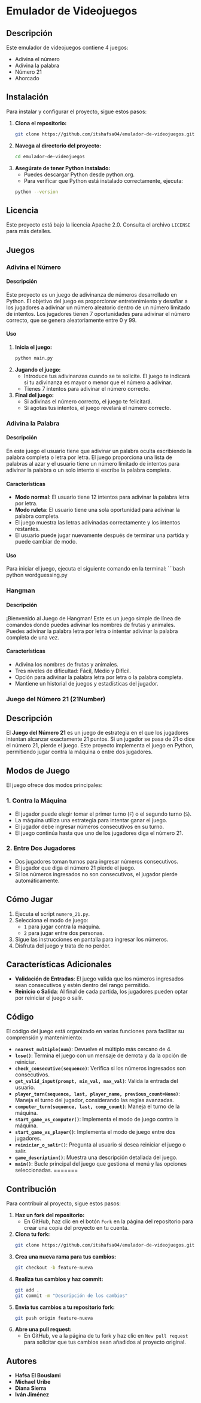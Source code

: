 # Emulador de Videojuegos

## Descripción
Este emulador de videojuegos contiene 4 juegos:
- Adivina el número
- Adivina la palabra
- Número 21
- Ahorcado

## Instalación
Para instalar y configurar el proyecto, sigue estos pasos:

1. **Clona el repositorio:**
    ```bash
    git clone https://github.com/itshafsa04/emulador-de-videojuegos.git
    ```
2. **Navega al directorio del proyecto:**
    ```bash
    cd emulador-de-videojuegos
    ```
3. **Asegúrate de tener Python instalado:**
    - Puedes descargar Python desde python.org.
    - Para verificar que Python está instalado correctamente, ejecuta:
    ```bash
    python --version
    ```

## Licencia
Este proyecto está bajo la licencia Apache 2.0. Consulta el archivo `LICENSE` para más detalles.

## Juegos

### Adivina el Número

#### Descripción
Este proyecto es un juego de adivinanza de números desarrollado en Python. El objetivo del juego es proporcionar entretenimiento y desafiar a los jugadores a adivinar un número aleatorio dentro de un número limitado de intentos. Los jugadores tienen 7 oportunidades para adivinar el número correcto, que se genera aleatoriamente entre 0 y 99.

#### Uso
1. **Inicia el juego:**
    ```bash
    python main.py
    ```
2. **Jugando el juego:**
    - Introduce tus adivinanzas cuando se te solicite. El juego te indicará si tu adivinanza es mayor o menor que el número a adivinar.
    - Tienes 7 intentos para adivinar el número correcto.
3. **Final del juego:**
    - Si adivinas el número correcto, el juego te felicitará.
    - Si agotas tus intentos, el juego revelará el número correcto.

### Adivina la Palabra

#### Descripción
En este juego el usuario tiene que adivinar un palabra oculta escribiendo la palabra completa o letra por letra. El juego proporciona una lista de palabras al azar y el usuario tiene un número limitado de intentos para adivinar la palabra o un solo intento si escribe la palabra completa.

#### Características
- **Modo normal**: El usuario tiene 12 intentos para adivinar la palabra letra por letra.
- **Modo ruleta**: El usuario tiene una sola oportunidad para adivinar la palabra completa.
- El juego muestra las letras adivinadas correctamente y los intentos restantes.
- El usuario puede jugar nuevamente después de terminar una partida y puede cambiar de modo.

#### Uso
Para iniciar el juego, ejecuta el siguiente comando en la terminal: 
    ```bash python wordguessing.py

### Hangman

#### Descripción
¡Bienvenido al Juego de Hangman! Este es un juego simple de línea de comandos donde puedes adivinar los nombres de frutas y animales. Puedes adivinar la palabra letra por letra o intentar adivinar la palabra completa de una vez.

#### Características
- Adivina los nombres de frutas y animales.
- Tres niveles de dificultad: Fácil, Medio y Difícil.
- Opción para adivinar la palabra letra por letra o la palabra completa.
- Mantiene un historial de juegos y estadísticas del jugador.


### Juego del Número 21 (21Number)

## Descripción 
El **Juego del Número 21** es un juego de estrategia en el que los jugadores intentan alcanzar exactamente 21 puntos. Si un jugador se pasa de 21 o dice el número 21, pierde el juego. Este proyecto implementa el juego en Python, permitiendo jugar contra la máquina o entre dos jugadores.

## Modos de Juego
El juego ofrece dos modos principales:


### 1. Contra la Máquina
- El jugador puede elegir tomar el primer turno (`F`) o el segundo turno (`S`).
- La máquina utiliza una estrategia para intentar ganar el juego.
- El jugador debe ingresar números consecutivos en su turno.
- El juego continúa hasta que uno de los jugadores diga el número 21.


### 2. Entre Dos Jugadores
- Dos jugadores toman turnos para ingresar números consecutivos.
- El jugador que diga el número 21 pierde el juego.
- Si los números ingresados no son consecutivos, el jugador pierde automáticamente.

## Cómo Jugar
1. Ejecuta el script `numero_21.py`.
2. Selecciona el modo de juego:
   - `1` para jugar contra la máquina.
   - `2` para jugar entre dos personas.
3. Sigue las instrucciones en pantalla para ingresar los números.
4. Disfruta del juego y trata de no perder.

## Características Adicionales
- **Validación de Entradas**: El juego valida que los números ingresados sean consecutivos y estén dentro del rango permitido.
- **Reinicio o Salida**: Al final de cada partida, los jugadores pueden optar por reiniciar el juego o salir.

## Código
El código del juego está organizado en varias funciones para facilitar su comprensión y mantenimiento:

- **`nearest_multiple(num)`**: Devuelve el múltiplo más cercano de 4.
- **`lose()`**: Termina el juego con un mensaje de derrota y da la opción de reiniciar.
- **`check_consecutive(sequence)`**: Verifica si los números ingresados son consecutivos.
- **`get_valid_input(prompt, min_val, max_val)`**: Valida la entrada del usuario.
- **`player_turn(sequence, last, player_name, previous_count=None)`**: Maneja el turno del jugador, considerando las reglas avanzadas.
- **`computer_turn(sequence, last, comp_count)`**: Maneja el turno de la máquina.
- **`start_game_vs_computer()`**: Implementa el modo de juego contra la máquina.
- **`start_game_vs_player()`**: Implementa el modo de juego entre dos jugadores.
- **`reiniciar_o_salir()`**: Pregunta al usuario si desea reiniciar el juego o salir.
- **`game_description()`**: Muestra una descripción detallada del juego.
- **`main()`**: Bucle principal del juego que gestiona el menú y las opciones seleccionadas.
=======

## Contribución
Para contribuir al proyecto, sigue estos pasos:

1. **Haz un fork del repositorio:**
    - En GitHub, haz clic en el botón `Fork` en la página del repositorio para crear una copia del proyecto en tu cuenta.
2. **Clona tu fork:**
    ```bash
    git clone https://github.com/itshafsa04/emulador-de-videojuegos.git
    ```
3. **Crea una nueva rama para tus cambios:**
    ```bash
    git checkout -b feature-nueva
    ```
4. **Realiza tus cambios y haz commit:**
    ```bash
    git add .
    git commit -m "Descripción de los cambios"
    ```
5. **Envía tus cambios a tu repositorio fork:**
    ```bash
    git push origin feature-nueva
    ```
6. **Abre una pull request:**
    - En GitHub, ve a la página de tu fork y haz clic en `New pull request` para solicitar que tus cambios sean añadidos al proyecto original.

## Autores
- **Hafsa El Bouslami**
- **Michael Uribe**
- **Diana Sierra**
- **Iván Jiménez**